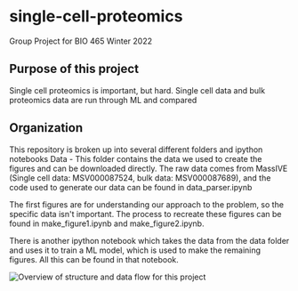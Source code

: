 # single-cell-proteomics
Group Project for BIO 465
Winter 2022


## Purpose of this project
Single cell proteomics is important, but hard.
Single cell data and bulk proteomics data are run through ML and compared

## Organization
This repository is broken up into several different folders and ipython notebooks
Data - This folder contains the data we used to create the figures and can be downloaded directly.
The raw data comes from MassIVE (Single cell data: MSV000087524, bulk data: MSV000087689), and the code used to generate our data can be found in data_parser.ipynb

The first figures are for understanding our approach to the problem, so the specific data isn't important. The process to recreate these figures can be found in make_figure1.ipynb and make_figure2.ipynb.

There is another ipython notebook which takes the data from the data folder and uses it to train a ML model, which is used to make the remaining figures. All this can be found in that notebook.

![Overview of structure and data flow for this project](./images/project_structre_overview.png)
